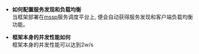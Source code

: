 - **如何配置服务发现和负载均衡**  
当框架部署在[mssp](http://git.sogou-inc.com/mssp/mssp)服务调度平台上, 便会自动获得服务发现和客户端负载均衡功能。

- **框架本身的并发性能如何**  
框架本身的并发性能可以达到2w/s
